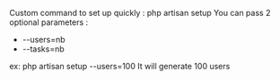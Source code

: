 Custom command to set up quickly : php artisan setup
You can pass 2 optional parameters :
  - --users=nb
  - --tasks=nb

ex: php artisan setup --users=100
It will generate 100 users
